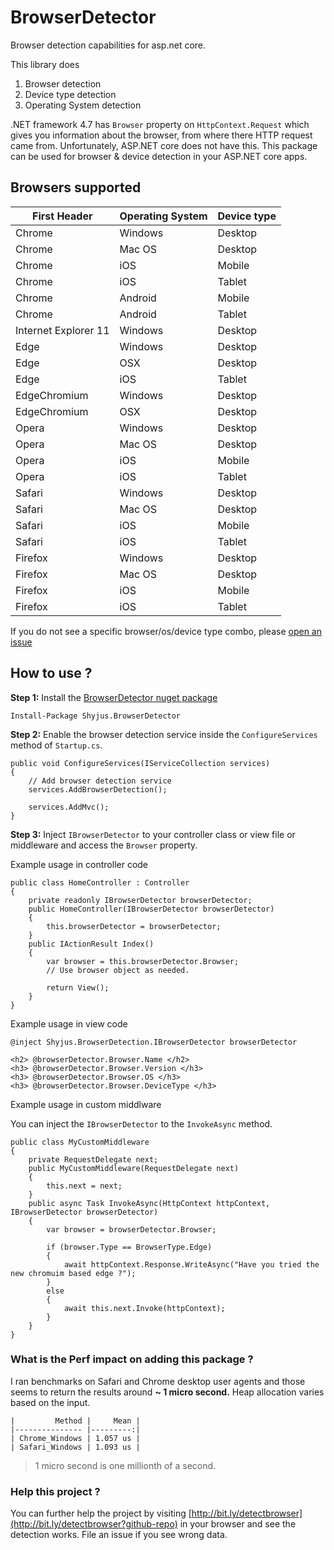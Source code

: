 # BrowserDetector
Browser detection capabilities for asp.net core.

This library does

1. Browser detection
2. Device type detection
3. Operating System detection

.NET framework 4.7 has `Browser` property on  `HttpContext.Request` which gives you information about the browser, from where there HTTP request came from. Unfortunately, ASP.NET core does not have this. This package can be used for browser & device detection in your ASP.NET core apps.




## Browsers supported

| First Header  | Operating System | Device type |
| ------------- | ------------- | ------------- |
| Chrome  | Windows  | Desktop  |
| Chrome  | Mac OS  | Desktop  |
| Chrome  | iOS  | Mobile  |
| Chrome  | iOS  | Tablet  |
| Chrome  | Android  | Mobile  |
| Chrome  | Android  | Tablet  |
| Internet Explorer 11  | Windows  | Desktop  |
| Edge  | Windows  | Desktop  |
| Edge  | OSX  | Desktop  |
| Edge  | iOS  | Tablet  |
| EdgeChromium  | Windows  | Desktop  |
| EdgeChromium  | OSX  | Desktop  |
| Opera  | Windows  | Desktop  |
| Opera  | Mac OS  | Desktop  |
| Opera  | iOS  | Mobile  |
| Opera  | iOS  | Tablet  |
| Safari  | Windows  | Desktop  |
| Safari  | Mac OS  | Desktop  |
| Safari  | iOS  | Mobile  |
| Safari  | iOS  | Tablet  |
| Firefox  | Windows  | Desktop  |
| Firefox  | Mac OS  | Desktop  |
| Firefox  | iOS  | Mobile  |
| Firefox  | iOS  | Tablet  |

If you do not see a specific browser/os/device type combo, please [open an issue](https://github.com/kshyju/BrowserDetector/issues/new)

## How to use ?

**Step 1:**
Install the [BrowserDetector nuget package](https://www.nuget.org/packages/Shyjus.BrowserDetector/)


````
Install-Package Shyjus.BrowserDetector
````

**Step 2:** Enable the browser detection service inside the `ConfigureServices` method of `Startup.cs`.

````
public void ConfigureServices(IServiceCollection services)
{
    // Add browser detection service
    services.AddBrowserDetection();

    services.AddMvc();
}
````
**Step 3:** Inject `IBrowserDetector` to your controller class or view file or middleware and access the `Browser` property.

Example usage in controller code

````
public class HomeController : Controller
{
    private readonly IBrowserDetector browserDetector;
    public HomeController(IBrowserDetector browserDetector)
    {
        this.browserDetector = browserDetector;
    }
    public IActionResult Index()
    {
        var browser = this.browserDetector.Browser;
        // Use browser object as needed.

        return View();
    }
}
````

Example usage in view code

````
@inject Shyjus.BrowserDetection.IBrowserDetector browserDetector

<h2> @browserDetector.Browser.Name </h2>
<h3> @browserDetector.Browser.Version </h3>
<h3> @browserDetector.Browser.OS </h3>
<h3> @browserDetector.Browser.DeviceType </h3>

````

Example usage in custom middlware

You can inject the `IBrowserDetector` to the `InvokeAsync` method.

````
public class MyCustomMiddleware
{
    private RequestDelegate next;
    public MyCustomMiddleware(RequestDelegate next)
    {
        this.next = next;
    }
    public async Task InvokeAsync(HttpContext httpContext, IBrowserDetector browserDetector)
    {
        var browser = browserDetector.Browser;

        if (browser.Type == BrowserType.Edge)
        {
            await httpContext.Response.WriteAsync("Have you tried the new chromuim based edge ?");
        }
        else
        {
            await this.next.Invoke(httpContext);
        }
    }
}
````
### What is the Perf impact on adding this package ?

I ran benchmarks on Safari and Chrome desktop user agents and those seems to return the results around **~ 1 micro second.** Heap allocation varies based on the input.

```
|         Method |     Mean |
|--------------- |---------:|
| Chrome_Windows | 1.057 us |
| Safari_Windows | 1.093 us |
````

> 1 micro second is one millionth of a second.

### Help this project ?

You can further help the project by visiting [http://bit.ly/detectbrowser](http://bit.ly/detectbrowser?github-repo) in your browser and see the detection works. File an issue if you see wrong data.
